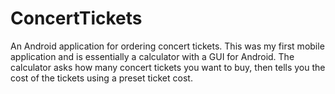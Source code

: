 # ConcertTickets
An Android application for ordering concert tickets.
This was my first mobile application and is essentially a calculator with a GUI for Android. The calculator asks how many concert tickets you want to buy, then tells you the cost of the tickets using a preset ticket cost.
